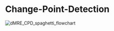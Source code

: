 # Change-Point-Detection

![dMRE_CPD_spaghetti_flowchart](https://github.com/ruchakhopkar/Change-Point-Detection/assets/70127769/a687a94d-01f0-4fec-9600-9475096837f3)
